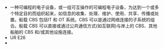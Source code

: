 - 一种可编程的电子设备，或一组可互操作的可编程电子设备，为达到一个或多个特定目的而组织起来，如信息的收集、处理、维护、使用、共享、传播或处置。船载 CBS 包括IT 和 OT 系统。CBS 可以是通过网络连接的子系统的组合。船载 CBS 可以直接或通过公共通信方式(如互联网)与岸上的 CBS、其他船舶的 CBS 和/或其他设施连接。
- UR E26
-